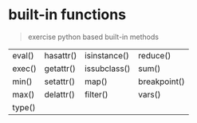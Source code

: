 # built-in functions
> exercise python based built-in methods

|          |           |              |              |
| -------- | --------- | ---------    | ---------    |
| eval()   | hasattr() | isinstance() | reduce()     |
| exec()   | getattr() | issubclass() | sum()        |
| min()    | setattr() | map()        | breakpoint() |
| max()    | delattr() | filter()     | vars()       |
| type()   |